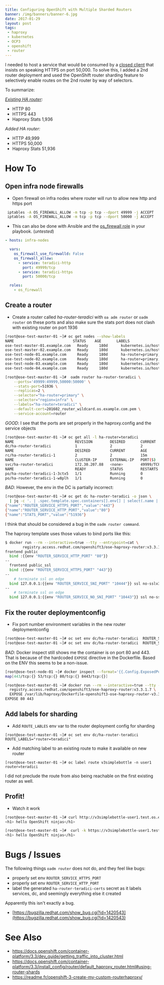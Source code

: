 ```yaml
---
title: Configuring OpenShift with Multiple Sharded Routers
banner: /img/banners/banner-6.jpg
date: 2017-01-29
layout: post
tags:
 - haproxy
 - kubernetes
 - OCP3
 - openshift
 - router
---
```


I needed to host a service that would be consumed by a [closed client](http://www.teradici.com/) that insists on speaking HTTPS on port 50,000. To solve this, I added a 2nd router deployment and used the OpenShift router sharding feature to selectively enable routes on the 2nd router by way of selectors.

To summarize:

*[Existing HA router](/blog/2016/03/01/OpenShift-3-HA-Routing):*

- HTTP 80
- HTTPS 443
- Haproxy Stats 1,936

*Added HA router:*

- HTTP 49,999
- HTTPS 50,000
- Haproxy Stats 51,936


# How To #

## Open infra node firewalls ##

- Open firewall on infra nodes where router will run to allow new http and https port

```bash
 iptables -A OS_FIREWALL_ALLOW -m tcp -p tcp --dport 49999 -j ACCEPT
 iptables -A OS_FIREWALL_ALLOW -m tcp -p tcp --dport 50000 -j ACCEPT
```

- This can also be done with Ansible and the [os_firewall role](https://github.com/openshift/openshift-ansible/tree/master/roles/os_firewall) in your playbook. (_untested_)

```yaml
- hosts: infra-nodes

  vars:
    os_firewall_use_firewalld: False
    os_firewall_allow:
      - service: teradici-http
        port: 49999/tcp
      - service: teradici-https
        port: 50000/tcp

  roles:
    - os_firewall
```

## Create a router ##

- Create a router called _ha-router-teradici_ with `oa adm router` or `oadm router` on these ports and also make sure the stats port does not clash with existing router on port 1936

```bash
[root@ose-test-master-01 ~]# oc get nodes --show-labels
NAME                           STATUS    AGE       LABELS
ose-test-master-01.example.com   Ready     180d      kubernetes.io/hostname=ose-test-master-01.example.com,region=master,zone=rhev
ose-test-master-02.example.com   Ready     180d      kubernetes.io/hostname=ose-test-master-02.example.com,region=master,zone=rhev
ose-test-node-01.example.com     Ready     180d      ha-router=primary,kubernetes.io/hostname=ose-test-node-01.example.com,region=infra,zone=rhev
ose-test-node-02.example.com     Ready     180d      ha-router=primary,kubernetes.io/hostname=ose-test-node-02.example.com,region=infra,zone=rhev
ose-test-node-03.example.com     Ready     180d      kubernetes.io/hostname=ose-test-node-03.example.com,region=primary,zone=rhev
ose-test-node-04.example.com     Ready     180d      kubernetes.io/hostname=ose-test-node-04.example.com,region=primary,zone=rhev

[root@ose-test-master-01 ~]#  oadm router ha-router-teradici \
    --ports='49999:49999,50000:50000' \
    --stats-port=51936 \
    --replicas=2 \
    --selector="ha-router=primary" \
    --selector="region=infra" \
    --labels="ha-router=teradici" \
    --default-cert=201602_router_wildcard.os.example.com.pem \
    --service-account=router
```

_GOOD_: I see that the ports are set properly in the haproxy.config and the service objects

```bash
[root@ose-test-master-01 ~]# oc get all -l ha-router=teradici
NAME                            REVISION        DESIRED       CURRENT   TRIGGERED BY
dc/ha-router-teradici           1               2             2         config
NAME                            DESIRED         CURRENT       AGE
rc/ha-router-teradici-1         2               2             15m
NAME                            CLUSTER-IP      EXTERNAL-IP   PORT(S)                         AGE
svc/ha-router-teradici          172.30.207.88   <none>        49999/TCP,50000/TCP,51936/TCP   15m
NAME                            READY           STATUS        RESTARTS                        AGE
po/ha-router-teradici-1-3ctx5   1/1             Running       0                               14m
po/ha-router-teradici-1-w8plh   1/1             Running       0                               14m
```

_BAD_: However,  the env in the DC is partially incorrect:

```bash
[root@ose-test-master-01 ~]# oc get dc ha-router-teradici -o json \
  | jq -c '. | .spec.template.spec.containers[].env[] | select(.name | contains("PORT")) '
{"name":"ROUTER_SERVICE_HTTPS_PORT","value":"443"}
{"name":"ROUTER_SERVICE_HTTP_PORT","value":"80"}
{"name":"STATS_PORT","value":"51936"}
```

I think that should be considered a bug in the `oadm router command`.

The haproxy template uses those values to bind ports like this:

```bash
$ docker run --rm --interactive=true --tty --entrypoint=cat \
        registry.access.redhat.com/openshift3/ose-haproxy-router:v3.3.1.7 haproxy-config.template | grep -B1 'bind '
frontend public
  bind :{{env "ROUTER_SERVICE_HTTP_PORT" "80"}}
--
  frontend public_ssl
  bind :{{env "ROUTER_SERVICE_HTTPS_PORT" "443"}}
--
    # terminate ssl on edge
  bind 127.0.0.1:{{env "ROUTER_SERVICE_SNI_PORT" "10444"}} ssl no-sslv3 {{ if (len .DefaultCertificate) gt 0 }}crt {{.DefaultCertificate}}{{ else }}crt /var/lib/haproxy/conf/default_pub_keys.pem{{ end }} crt {{ $workingDir }}/certs accept-proxy
--
    # terminate ssl on edge
  bind 127.0.0.1:{{env "ROUTER_SERVICE_NO_SNI_PORT" "10443"}} ssl no-sslv3 {{ if (len .DefaultCertificate) gt 0 }}crt {{.DefaultCertificate}}{{ else }}crt /var/lib/haproxy/conf/default_pub_keys.pem{{ end }} accept-proxy
```

## Fix the router deploymentconfig ##

- Fix port number environment variables in the new router deploymentconfig

```bash
[root@ose-test-master-01 ~]# oc set env dc/ha-router-teradici  ROUTER_SERVICE_HTTP_PORT=49999
[root@ose-test-master-01 ~]# oc set env dc/ha-router-teradici  ROUTER_SERVICE_HTTPS_PORT=50000
```

_BAD_: Docker inspect still shows me the container is on port 80 and 443. That is because of the hardcoded `EXPOSE` directive in the Dockerfile. Based on the ENV this seems to be a non-issue.

```bash
[root@ose-test-node-01 ~]# docker inspect --format='{{.Config.ExposedPorts}}'  dd02066d4845
map[443/tcp:{} 53/tcp:{} 80/tcp:{} 8443/tcp:{}]

[root@ose-test-master-01 ~]# docker run --rm --interactive=true --tty --entrypoint=grep \
  registry.access.redhat.com/openshift3/ose-haproxy-router:v3.3.1.7 \
  EXPOSE /var/lib/haproxy/Dockerfile-openshift3-ose-haproxy-router-v3.3.1.7-0
EXPOSE 80 443
```

## Add labels for sharding ##

- Add `ROUTE_LABLES` env var to the router deployment config for sharding

```
[root@ose-test-master-01 ~]# oc set env dc/ha-router-teradici  ROUTE_LABELS="router=teradici"
```

- Add matching label to an existing route to make it available on new router

```
[root@ose-test-master-01 ~]# oc label route v3simplebottle -n user1 router=teradici
```

I did not preclude the route from also being reachable on the first existing router as well.

## Profit! ##

- Watch it work

```bash
[root@ose-test-master-01 ~]# curl http://v3simplebottle-user1.test.os.example.com:49999
<h1> hello OpenShift ninjas</h1>

[root@ose-test-master-01 ~]#  curl -k https://v3simplebottle-user1.test.os.example.com:50000
<h1> hello OpenShift ninjas</h1>
```

# Bugs / Issues #

The following things `oadm router` does not do, and they feel like bugs:

- properly set env `ROUTER_SERVICE_HTTPS_PORT`
- properly set env `ROUTER_SERVICE_HTTP_PORT`
- label the generated `ha-router-teradici-certs` secret as it labels services, dc, and seemingly everything else it created

Apparently this isn't exactly a bug.

- [https://bugzilla.redhat.com/show_bug.cgi?id=1420543](https://bugzilla.redhat.com/show_bug.cgi?id=1420543)

# See Also #

- https://docs.openshift.com/container-platform/3.3/dev_guide/getting_traffic_into_cluster.html
- https://docs.openshift.com/container-platform/3.3/install_config/router/default_haproxy_router.html#using-router-shards
- https://readme.fr/openshift-3-create-my-custom-routerhaproxy/
